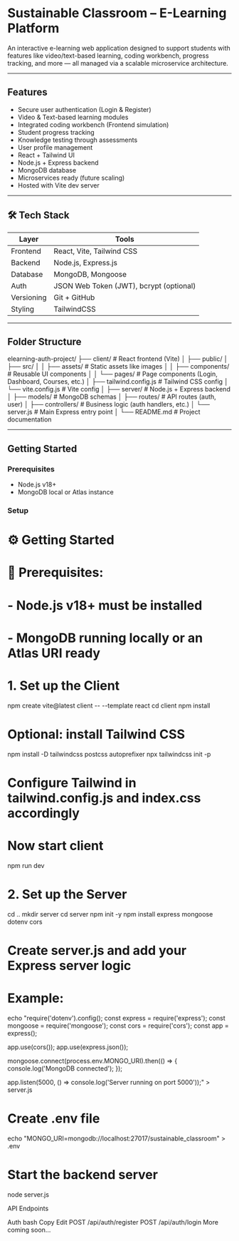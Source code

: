 # Sustainable Classroom – E-Learning Platform

An interactive e-learning web application designed to support students with features like video/text-based learning, coding workbench, progress tracking, and more — all managed via a scalable microservice architecture.

---

##  Features

-  Secure user authentication (Login & Register)
-  Video &  Text-based learning modules
-  Integrated coding workbench (Frontend simulation)
-  Student progress tracking
-  Knowledge testing through assessments
-  User profile management
-  React + Tailwind UI
-  Node.js + Express backend
-  MongoDB database
-  Microservices ready (future scaling)
-  Hosted with Vite dev server

---

## 🛠️ Tech Stack

| Layer       | Tools                                      |
|-------------|--------------------------------------------|
| Frontend    | React, Vite, Tailwind CSS                  |
| Backend     | Node.js, Express.js                        |
| Database    | MongoDB, Mongoose                          |
| Auth        | JSON Web Token (JWT), bcrypt (optional)    |
| Versioning  | Git + GitHub                               |
| Styling     | TailwindCSS                                |

---

##  Folder Structure

elearning-auth-project/
├── client/                  # React frontend (Vite)
│   ├── public/
│   ├── src/
│   │   ├── assets/          # Static assets like images
│   │   ├── components/      # Reusable UI components
│   │   └── pages/           # Page components (Login, Dashboard, Courses, etc.)
│   ├── tailwind.config.js   # Tailwind CSS config
│   └── vite.config.js       # Vite config
│
├── server/                  # Node.js + Express backend
│   ├── models/              # MongoDB schemas
│   ├── routes/              # API routes (auth, user)
│   ├── controllers/         # Business logic (auth handlers, etc.)
│   └── server.js            # Main Express entry point
│
└── README.md                # Project documentation



---

##  Getting Started

###  Prerequisites

- Node.js v18+
- MongoDB local or Atlas instance

###  Setup

# ⚙️ Getting Started

# 🔧 Prerequisites:
# - Node.js v18+ must be installed
# - MongoDB running locally or an Atlas URI ready



# 1. Set up the Client
npm create vite@latest client -- --template react
cd client
npm install
# Optional: install Tailwind CSS
npm install -D tailwindcss postcss autoprefixer
npx tailwindcss init -p

# Configure Tailwind in tailwind.config.js and index.css accordingly
# Now start client
npm run dev

# 2. Set up the Server
cd ..
mkdir server
cd server
npm init -y
npm install express mongoose dotenv cors

# Create server.js and add your Express server logic
# Example:
echo "require('dotenv').config();
const express = require('express');
const mongoose = require('mongoose');
const cors = require('cors');
const app = express();

app.use(cors());
app.use(express.json());

mongoose.connect(process.env.MONGO_URI).then(() => {
  console.log('MongoDB connected');
});

app.listen(5000, () => console.log('Server running on port 5000'));" > server.js

# Create .env file
echo "MONGO_URI=mongodb://localhost:27017/sustainable_classroom" > .env

# Start the backend server
node server.js


API Endpoints

Auth
bash
Copy
Edit
POST /api/auth/register
POST /api/auth/login
More coming soon…
